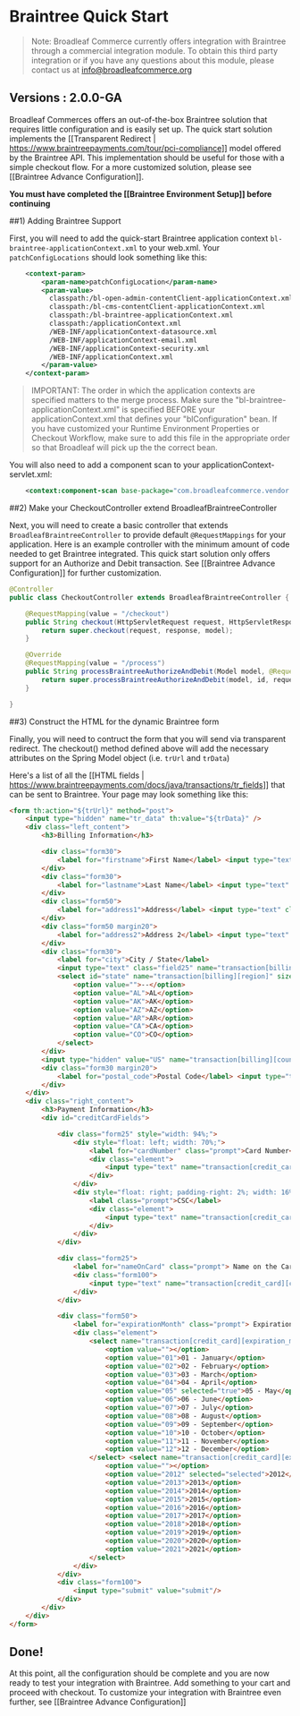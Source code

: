 # Braintree Quick Start

> Note: Broadleaf Commerce currently offers integration with Braintree through a commercial integration module. To obtain this third party integration or if you have any questions about this module, please contact us at info@broadleafcommerce.org

## Versions : 2.0.0-GA

Broadleaf Commerces offers an out-of-the-box Braintree solution that requires little configuration and is easily set up. 
The quick start solution implements the [[Transparent Redirect | https://www.braintreepayments.com/tour/pci-compliance]] model offered by the Braintree API.
This implementation should be useful for those with a simple checkout flow. For a more customized solution, please see [[Braintree Advance Configuration]].

**You must have completed the [[Braintree Environment Setup]] before continuing**

##1) Adding Braintree Support

First, you will need to add the quick-start Braintree application context `bl-braintree-applicationContext.xml` to your web.xml.
Your `patchConfigLocations` should look something like this:

```xml
    <context-param>
        <param-name>patchConfigLocation</param-name>
        <param-value>
          classpath:/bl-open-admin-contentClient-applicationContext.xml
          classpath:/bl-cms-contentClient-applicationContext.xml
          classpath:/bl-braintree-applicationContext.xml
          classpath:/applicationContext.xml
          /WEB-INF/applicationContext-datasource.xml
          /WEB-INF/applicationContext-email.xml
          /WEB-INF/applicationContext-security.xml
          /WEB-INF/applicationContext.xml
        </param-value>
    </context-param>
```
> IMPORTANT: The order in which the application contexts are specified matters to the merge process. Make sure the "bl-braintree-applicationContext.xml" is specified BEFORE your applicationContext.xml that defines your "blConfiguration" bean. If you have customized your Runtime Environment Properties or Checkout Workflow, make sure to add this file in the appropriate order so that Broadleaf will pick up the the correct bean.

You will also need to add a component scan to your applicationContext-servlet.xml:
```xml
    <context:component-scan base-package="com.broadleafcommerce.vendor.braintree"/>
```


##2) Make your CheckoutController extend BroadleafBraintreeController

Next, you will need to create a basic controller that extends `BroadleafBraintreeController` to provide default `@RequestMappings` for your application.
Here is an example controller with the minimum amount of code needed to get Braintree integrated. 
This quick start solution only offers support for an Authorize and Debit transaction. See [[Braintree Advance Configuration]] for further customization.

```java
@Controller
public class CheckoutController extends BroadleafBraintreeController {

    @RequestMapping(value = "/checkout")
    public String checkout(HttpServletRequest request, HttpServletResponse response, Model model) {
        return super.checkout(request, response, model);
    }

    @Override
    @RequestMapping(value = "/process")
    public String processBraintreeAuthorizeAndDebit(Model model, @RequestParam String id, HttpServletRequest request, HttpServletResponse response) throws CheckoutException, PricingException {
        return super.processBraintreeAuthorizeAndDebit(model, id, request, response);
    }

}
```

##3) Construct the HTML for the dynamic Braintree form

Finally, you will need to contruct the form that you will send via transparent redirect. The checkout() method defined above will add the necessary attributes on the Spring Model object (i.e. `trUrl` and `trData`) 
  
Here's a list of all the [[HTML fields | https://www.braintreepayments.com/docs/java/transactions/tr_fields]] that can be sent to Braintree.
Your page may look something like this:

```html
<form th:action="${trUrl}" method="post">
    <input type="hidden" name="tr_data" th:value="${trData}" />
    <div class="left_content">
        <h3>Billing Information</h3>

        <div class="form30">
            <label for="firstname">First Name</label> <input type="text" class="field30" name="transaction[billing][first_name]" />
        </div>
        <div class="form30">
            <label for="lastname">Last Name</label> <input type="text" class="field30" name="transaction[billing][last_name]" />
        </div>  
        <div class="form50">
            <label for="address1">Address</label> <input type="text" class="field50" name="transaction[billing][street_address]" />
        </div>
        <div class="form50 margin20">
            <label for="address2">Address 2</label> <input type="text" class="field50" name="transaction[billing][extended_address]" />
        </div>
        <div class="form30">
            <label for="city">City / State</label>
            <input type="text" class="field25" name="transaction[billing][locality]" /> 
            <select id="state" name="transaction[billing][region]" size="1" style="width: 48px;" class=" ">
                <option value="">--</option>
                <option value="AL">AL</option>
                <option value="AK">AK</option>
                <option value="AZ">AZ</option>
                <option value="AR">AR</option>
                <option value="CA">CA</option>
                <option value="CO">CO</option>
            </select>
        </div>
        <input type="hidden" value="US" name="transaction[billing][country_code_alpha2]"/>
        <div class="form30 margin20">
            <label for="postal_code">Postal Code</label> <input type="text" class="field30" name="transaction[billing][postal_code]" />
        </div>
    </div>
    <div class="right_content">
        <h3>Payment Information</h3>
        <div id="creditCardFields">

            <div class="form25" style="width: 94%;">
                <div style="float: left; width: 70%;">
                    <label for="cardNumber" class="prompt">Card Number</label>
                    <div class="element">
                        <input type="text" name="transaction[credit_card][number]" value="" id="cardNumber" class="field30" autocomplete="off" style="width: 100%" />
                    </div>
                </div>
                <div style="float: right; padding-right: 2%; width: 16%">
                    <label class="prompt">CSC</label>
                    <div class="element">
                        <input type="text" name="transaction[credit_card][cvv]" id="securityCode" class="field30" autocomplete="off" style="width: 100%" />
                    </div>
                </div>
            </div>

            <div class="form25">
                <label for="nameOnCard" class="prompt"> Name on the Card </label>
                <div class="form100">
                    <input type="text" name="transaction[credit_card][cardholder_name]" value="" id="nameOnCard" class="field30" />
                </div>
            </div>

            <div class="form50">
                <label for="expirationMonth" class="prompt"> Expiration Date </label>
                <div class="element">
                    <select name="transaction[credit_card][expiration_month]" id="expirationMonth" class=" ">
                        <option value=""></option>
                        <option value="01">01 - January</option>
                        <option value="02">02 - February</option>
                        <option value="03">03 - March</option>
                        <option value="04">04 - April</option>
                        <option value="05" selected="true">05 - May</option>
                        <option value="06">06 - June</option>
                        <option value="07">07 - July</option>
                        <option value="08">08 - August</option>
                        <option value="09">09 - September</option>
                        <option value="10">10 - October</option>
                        <option value="11">11 - November</option>
                        <option value="12">12 - December</option>
                    </select> <select name="transaction[credit_card][expiration_year]" id="expirationYear" class=" ">
                        <option value=""></option>
                        <option value="2012" selected="selected">2012</option>
                        <option value="2013">2013</option>
                        <option value="2014">2014</option>
                        <option value="2015">2015</option>
                        <option value="2016">2016</option>
                        <option value="2017">2017</option>
                        <option value="2018">2018</option>
                        <option value="2019">2019</option>
                        <option value="2020">2020</option>
                        <option value="2021">2021</option>
                    </select>
                </div>
            </div>
            <div class="form100">
                <input type="submit" value="submit"/>
            </div>
        </div>
    </div>  
</form>
```

## Done!
At this point, all the configuration should be complete and you are now ready to test your integration with Braintree. Add something to your cart and proceed with checkout.
To customize your integration with Braintree even further, see [[Braintree Advance Configuration]] 
